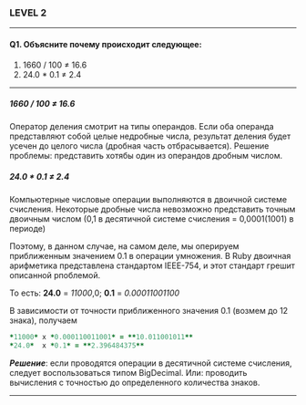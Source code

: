 ### LEVEL 2

---

#### Q1. Объясните почему происходит следующее:

1. 1660 / 100 ≠ 16.6
2. 24.0 * 0.1 ≠ 2.4

---

##### 1660 / 100 ≠ 16.6

Оператор деления смотрит на типы операндов. Если оба операнда представляют собой целые недробные числа, результат деления будет усечен до целого числа (дробная часть отбрасывается). Решение проблемы: представить хотябы один из операндов дробным числом.

##### 24.0 * 0.1 ≠ 2.4

Компьютерные числовые операции выполняются в двоичной системе счисления. Некоторые дробные числа невозможно представить точным двоичным числом (0,1 в десятичной системе счисления = 0,0001(1001) в периоде)

Поэтому, в данном случае, на самом деле, мы оперируем приближенным значением 0.1 в операции умножения. В Ruby двоичная арифметика представлена стандартом IEEE-754, и этот стандарт грешит описанной рпоблемой.

То есть: **24.0** = *11000*,0; **0.1** = *0.00011001100*

В зависимости от точности приближенного значения 0.1 (возмем до 12 знака), получаем
 
```ruby
*11000* x *0.000110011001* = **10.011001011**
*24.0*  x *0.1* = **2.396484375**
```

***Решение***: если проводятся операции в десятичной системе счисления, следует воспользоваться типом BigDecimal. Или: проводить вычисления с точностью до определенного количества знаков.
    
---